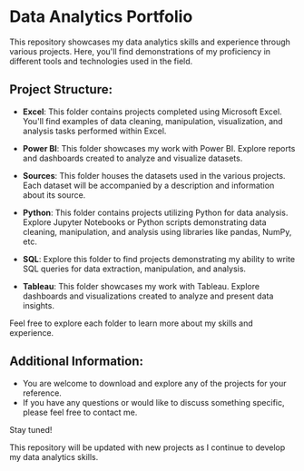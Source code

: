 # Data Analytics Portfolio

This repository showcases my data analytics skills and experience through various projects. Here, you'll find demonstrations of my proficiency in different tools and technologies used in the field.

## Project Structure:

- **Excel**: This folder contains projects completed using Microsoft Excel. You'll find examples of data cleaning, manipulation, visualization, and analysis tasks performed within Excel.

- **Power BI**: This folder showcases my work with Power BI. Explore reports and dashboards created to analyze and visualize datasets.

- **Sources**: This folder houses the datasets used in the various projects. Each dataset will be accompanied by a description and information about its source.

- **Python**: This folder contains projects utilizing Python for data analysis. Explore Jupyter Notebooks or Python scripts demonstrating data cleaning, manipulation, and analysis using libraries like pandas, NumPy, etc.

- **SQL**: Explore this folder to find projects demonstrating my ability to write SQL queries for data extraction, manipulation, and analysis.

- **Tableau**: This folder showcases my work with Tableau. Explore dashboards and visualizations created to analyze and present data insights.

Feel free to explore each folder to learn more about my skills and experience.

## Additional Information:

- You are welcome to download and explore any of the projects for your reference.
- If you have any questions or would like to discuss something specific, please feel free to contact me.

Stay tuned!

This repository will be updated with new projects as I continue to develop my data analytics skills.
